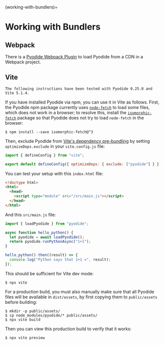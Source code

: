 (working-with-bundlers)=

# Working with Bundlers

## Webpack

There is a [Pyodide Webpack Plugin][] to load Pyodide from a CDN in a Webpack
project.

## Vite

```{note}
The following instructions have been tested with Pyodide 0.25.0 and Vite 5.1.4.
```

If you have installed Pyodide via npm, you can use it in Vite as follows. First,
the Pyodide npm package currently uses [`node-fetch`][] to load some files,
which does not work in a browser; to resolve this, install the
[`isomorphic-fetch`][] package so that Pyodide does not try to load `node-fetch`
in the browser:

```
$ npm install --save isomorphic-fetch@^3
```

Then, exclude Pyodide from [Vite's dependency pre-bundling][optimizedeps] by
setting `optimizeDeps.exclude` in your `vite.config.js` file:

```js
import { defineConfig } from "vite";

export default defineConfig({ optimizeDeps: { exclude: ["pyodide"] } });
```

You can test your setup with this `index.html` file:

```html
<!doctype html>
<html>
  <head>
    <script type="module" src="/src/main.js"></script>
  </head>
</html>
```

And this `src/main.js` file:

```js
import { loadPyodide } from "pyodide";

async function hello_python() {
  let pyodide = await loadPyodide();
  return pyodide.runPythonAsync("1+1");
}

hello_python().then((result) => {
  console.log("Python says that 1+1 =", result);
});
```

This should be sufficient for Vite dev mode:

```
$ npx vite
```

For a production build, you must also manually make sure that all Pyodide files
will be available in `dist/assets`, by first copying them to `public/assets`
before building:

```
$ mkdir -p public/assets/
$ cp node_modules/pyodide/* public/assets/
$ npx vite build
```

Then you can view this production build to verify that it works:

```
$ npx vite preview
```

[`isomorphic-fetch`]: https://www.npmjs.com/package/isomorphic-fetch
[`node-fetch`]: https://www.npmjs.com/package/node-fetch
[optimizedeps]: https://vitejs.dev/guide/dep-pre-bundling.html
[pyodide webpack plugin]: https://github.com/pyodide/pyodide-webpack-plugin
